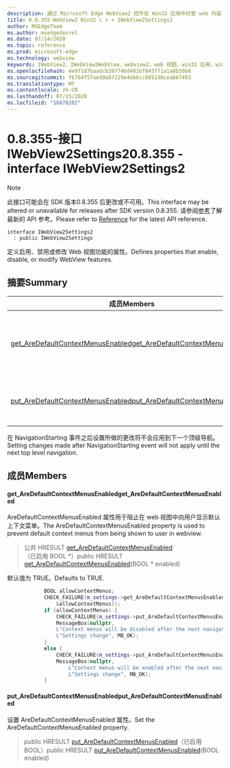 ```yaml
---
description: 通过 Microsoft Edge WebView2 控件在 Win32 应用中托管 web 内容
title: 0.8.355-WebView2 Win32 c + + IWebView2Settings2
author: MSEdgeTeam
ms.author: msedgedevrel
ms.date: 07/14/2020
ms.topic: reference
ms.prod: microsoft-edge
ms.technology: webview
keywords: IWebView2、IWebView2WebView、webview2、web 视图、win32 应用、win32、edge
ms.openlocfilehash: 4e9f1d7baadcb20774bd4816f043f71a1a8b50b8
ms.sourcegitcommit: f6764f57aed9ab7229e4eb6cc8851d0cea667403
ms.translationtype: MT
ms.contentlocale: zh-CN
ms.lasthandoff: 07/15/2020
ms.locfileid: "10878202"
---
```

# <span data-ttu-id="243c5-104">0.8.355-接口 IWebView2Settings2</span><span class="sxs-lookup"><span data-stu-id="243c5-104">0.8.355 - interface IWebView2Settings2</span></span> 

> [!NOTE]
> <span data-ttu-id="243c5-105">此接口可能会在 SDK 版本0.8.355 后更改或不可用。</span><span class="sxs-lookup"><span data-stu-id="243c5-105">This interface may be altered or unavailable for releases after SDK version 0.8.355.</span></span> <span data-ttu-id="243c5-106">请参阅[参考](../../../webview2-api-reference.md)了解最新的 API 参考。</span><span class="sxs-lookup"><span data-stu-id="243c5-106">Please refer to [Reference](../../../webview2-api-reference.md) for the latest API reference.</span></span>

```
interface IWebView2Settings2
  : public IWebView2Settings
```

<span data-ttu-id="243c5-107">定义启用、禁用或修改 Web 视图功能的属性。</span><span class="sxs-lookup"><span data-stu-id="243c5-107">Defines properties that enable, disable, or modify WebView features.</span></span>

## <span data-ttu-id="243c5-108">摘要</span><span class="sxs-lookup"><span data-stu-id="243c5-108">Summary</span></span>

 <span data-ttu-id="243c5-109">成员</span><span class="sxs-lookup"><span data-stu-id="243c5-109">Members</span></span>                        | <span data-ttu-id="243c5-110">描述</span><span class="sxs-lookup"><span data-stu-id="243c5-110">Descriptions</span></span>
--------------------------------|---------------------------------------------
[<span data-ttu-id="243c5-111">get_AreDefaultContextMenusEnabled</span><span class="sxs-lookup"><span data-stu-id="243c5-111">get_AreDefaultContextMenusEnabled</span></span>](#get_aredefaultcontextmenusenabled) | <span data-ttu-id="243c5-112">AreDefaultContextMenusEnabled 属性用于阻止在 web 视图中向用户显示默认上下文菜单。</span><span class="sxs-lookup"><span data-stu-id="243c5-112">The AreDefaultContextMenusEnabled property is used to prevent default context menus from being shown to user in webview.</span></span>
[<span data-ttu-id="243c5-113">put_AreDefaultContextMenusEnabled</span><span class="sxs-lookup"><span data-stu-id="243c5-113">put_AreDefaultContextMenusEnabled</span></span>](#put_aredefaultcontextmenusenabled) | <span data-ttu-id="243c5-114">设置 AreDefaultContextMenusEnabled 属性。</span><span class="sxs-lookup"><span data-stu-id="243c5-114">Set the AreDefaultContextMenusEnabled property.</span></span>

<span data-ttu-id="243c5-115">在 NavigationStarting 事件之后设置所做的更改将不会应用到下一个顶级导航。</span><span class="sxs-lookup"><span data-stu-id="243c5-115">Setting changes made after NavigationStarting event will not apply until the next top level navigation.</span></span>

## <span data-ttu-id="243c5-116">成员</span><span class="sxs-lookup"><span data-stu-id="243c5-116">Members</span></span>

#### <span data-ttu-id="243c5-117">get_AreDefaultContextMenusEnabled</span><span class="sxs-lookup"><span data-stu-id="243c5-117">get_AreDefaultContextMenusEnabled</span></span> 

<span data-ttu-id="243c5-118">AreDefaultContextMenusEnabled 属性用于阻止在 web 视图中向用户显示默认上下文菜单。</span><span class="sxs-lookup"><span data-stu-id="243c5-118">The AreDefaultContextMenusEnabled property is used to prevent default context menus from being shown to user in webview.</span></span>

> <span data-ttu-id="243c5-119">公共 HRESULT [get_AreDefaultContextMenusEnabled](#get_aredefaultcontextmenusenabled)（已启用 BOOL \*）</span><span class="sxs-lookup"><span data-stu-id="243c5-119">public HRESULT [get_AreDefaultContextMenusEnabled](#get_aredefaultcontextmenusenabled)(BOOL \* enabled)</span></span>

<span data-ttu-id="243c5-120">默认值为 TRUE。</span><span class="sxs-lookup"><span data-stu-id="243c5-120">Defaults to TRUE.</span></span>

```cpp
            BOOL allowContextMenus;
            CHECK_FAILURE(m_settings->get_AreDefaultContextMenusEnabled(
                &allowContextMenus));
            if (allowContextMenus) {
                CHECK_FAILURE(m_settings->put_AreDefaultContextMenusEnabled(FALSE));
                MessageBox(nullptr,
                L"Context menus will be disabled after the next navigation.",
                L"Settings change", MB_OK);
            }
            else {
                CHECK_FAILURE(m_settings->put_AreDefaultContextMenusEnabled(TRUE));
                MessageBox(nullptr,
                    L"Context menus will be enabled after the next navigation.",
                    L"Settings change", MB_OK);
            }
```

#### <span data-ttu-id="243c5-121">put_AreDefaultContextMenusEnabled</span><span class="sxs-lookup"><span data-stu-id="243c5-121">put_AreDefaultContextMenusEnabled</span></span> 

<span data-ttu-id="243c5-122">设置 AreDefaultContextMenusEnabled 属性。</span><span class="sxs-lookup"><span data-stu-id="243c5-122">Set the AreDefaultContextMenusEnabled property.</span></span>

> <span data-ttu-id="243c5-123">public HRESULT [put_AreDefaultContextMenusEnabled](#put_aredefaultcontextmenusenabled)（已启用 BOOL）</span><span class="sxs-lookup"><span data-stu-id="243c5-123">public HRESULT [put_AreDefaultContextMenusEnabled](#put_aredefaultcontextmenusenabled)(BOOL enabled)</span></span>

